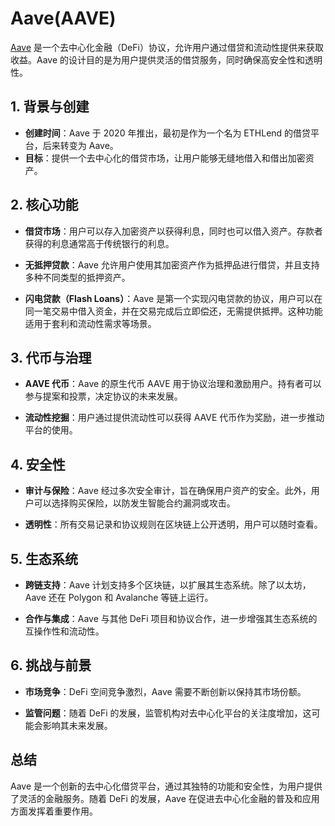 # Aave(AAVE)

[Aave](https://aave.com/) 是一个去中心化金融（DeFi）协议，允许用户通过借贷和流动性提供来获取收益。Aave 的设计目的是为用户提供灵活的借贷服务，同时确保高安全性和透明性。

## 1. 背景与创建
- **创建时间**：Aave 于 2020 年推出，最初是作为一个名为 ETHLend 的借贷平台，后来转变为 Aave。
- **目标**：提供一个去中心化的借贷市场，让用户能够无缝地借入和借出加密资产。

## 2. 核心功能
- **借贷市场**：用户可以存入加密资产以获得利息，同时也可以借入资产。存款者获得的利息通常高于传统银行的利息。
  
- **无抵押贷款**：Aave 允许用户使用其加密资产作为抵押品进行借贷，并且支持多种不同类型的抵押资产。
  
- **闪电贷款（Flash Loans）**：Aave 是第一个实现闪电贷款的协议，用户可以在同一笔交易中借入资金，并在交易完成后立即偿还，无需提供抵押。这种功能适用于套利和流动性需求等场景。

## 3. 代币与治理
- **AAVE 代币**：Aave 的原生代币 AAVE 用于协议治理和激励用户。持有者可以参与提案和投票，决定协议的未来发展。
  
- **流动性挖掘**：用户通过提供流动性可以获得 AAVE 代币作为奖励，进一步推动平台的使用。

## 4. 安全性
- **审计与保险**：Aave 经过多次安全审计，旨在确保用户资产的安全。此外，用户可以选择购买保险，以防发生智能合约漏洞或攻击。
  
- **透明性**：所有交易记录和协议规则在区块链上公开透明，用户可以随时查看。

## 5. 生态系统
- **跨链支持**：Aave 计划支持多个区块链，以扩展其生态系统。除了以太坊，Aave 还在 Polygon 和 Avalanche 等链上运行。
  
- **合作与集成**：Aave 与其他 DeFi 项目和协议合作，进一步增强其生态系统的互操作性和流动性。

## 6. 挑战与前景
- **市场竞争**：DeFi 空间竞争激烈，Aave 需要不断创新以保持其市场份额。
  
- **监管问题**：随着 DeFi 的发展，监管机构对去中心化平台的关注度增加，这可能会影响其未来发展。

## 总结
Aave 是一个创新的去中心化借贷平台，通过其独特的功能和安全性，为用户提供了灵活的金融服务。随着 DeFi 的发展，Aave 在促进去中心化金融的普及和应用方面发挥着重要作用。
